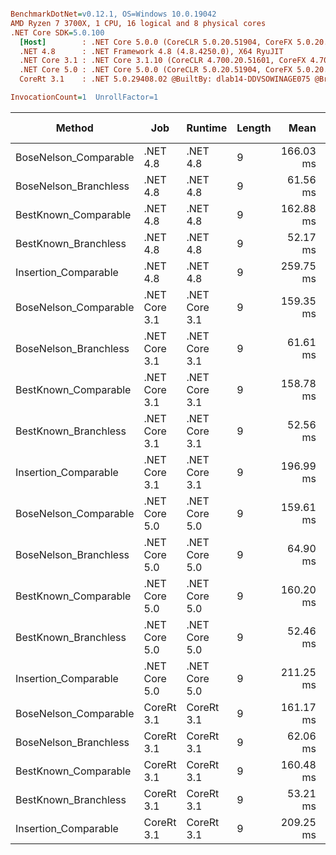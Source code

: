 ``` ini

BenchmarkDotNet=v0.12.1, OS=Windows 10.0.19042
AMD Ryzen 7 3700X, 1 CPU, 16 logical and 8 physical cores
.NET Core SDK=5.0.100
  [Host]        : .NET Core 5.0.0 (CoreCLR 5.0.20.51904, CoreFX 5.0.20.51904), X64 RyuJIT
  .NET 4.8      : .NET Framework 4.8 (4.8.4250.0), X64 RyuJIT
  .NET Core 3.1 : .NET Core 3.1.10 (CoreCLR 4.700.20.51601, CoreFX 4.700.20.51901), X64 RyuJIT
  .NET Core 5.0 : .NET Core 5.0.0 (CoreCLR 5.0.20.51904, CoreFX 5.0.20.51904), X64 RyuJIT
  CoreRt 3.1    : .NET 5.0.29408.02 @BuiltBy: dlab14-DDVSOWINAGE075 @Branch: master @Commit: 4ce1c21ac0d4d1a3b7f7a548214966f69ac9f199, X64 AOT

InvocationCount=1  UnrollFactor=1  

```
|                Method |           Job |       Runtime | Length |      Mean |    Error |   StdDev | Gen 0 | Gen 1 | Gen 2 | Allocated |
|---------------------- |-------------- |-------------- |------- |----------:|---------:|---------:|------:|------:|------:|----------:|
| BoseNelson_Comparable |      .NET 4.8 |      .NET 4.8 |      9 | 166.03 ms | 0.772 ms | 0.722 ms |     - |     - |     - |         - |
| BoseNelson_Branchless |      .NET 4.8 |      .NET 4.8 |      9 |  61.56 ms | 0.171 ms | 0.160 ms |     - |     - |     - |         - |
|  BestKnown_Comparable |      .NET 4.8 |      .NET 4.8 |      9 | 162.88 ms | 1.825 ms | 1.707 ms |     - |     - |     - |         - |
|  BestKnown_Branchless |      .NET 4.8 |      .NET 4.8 |      9 |  52.17 ms | 0.203 ms | 0.190 ms |     - |     - |     - |         - |
|  Insertion_Comparable |      .NET 4.8 |      .NET 4.8 |      9 | 259.75 ms | 2.677 ms | 2.235 ms |     - |     - |     - |         - |
| BoseNelson_Comparable | .NET Core 3.1 | .NET Core 3.1 |      9 | 159.35 ms | 0.405 ms | 0.379 ms |     - |     - |     - |         - |
| BoseNelson_Branchless | .NET Core 3.1 | .NET Core 3.1 |      9 |  61.61 ms | 0.220 ms | 0.205 ms |     - |     - |     - |         - |
|  BestKnown_Comparable | .NET Core 3.1 | .NET Core 3.1 |      9 | 158.78 ms | 0.539 ms | 0.504 ms |     - |     - |     - |         - |
|  BestKnown_Branchless | .NET Core 3.1 | .NET Core 3.1 |      9 |  52.56 ms | 0.644 ms | 0.603 ms |     - |     - |     - |         - |
|  Insertion_Comparable | .NET Core 3.1 | .NET Core 3.1 |      9 | 196.99 ms | 1.728 ms | 1.443 ms |     - |     - |     - |         - |
| BoseNelson_Comparable | .NET Core 5.0 | .NET Core 5.0 |      9 | 159.61 ms | 0.555 ms | 0.519 ms |     - |     - |     - |         - |
| BoseNelson_Branchless | .NET Core 5.0 | .NET Core 5.0 |      9 |  64.90 ms | 1.274 ms | 1.611 ms |     - |     - |     - |         - |
|  BestKnown_Comparable | .NET Core 5.0 | .NET Core 5.0 |      9 | 160.20 ms | 0.233 ms | 0.206 ms |     - |     - |     - |         - |
|  BestKnown_Branchless | .NET Core 5.0 | .NET Core 5.0 |      9 |  52.46 ms | 0.331 ms | 0.310 ms |     - |     - |     - |         - |
|  Insertion_Comparable | .NET Core 5.0 | .NET Core 5.0 |      9 | 211.25 ms | 1.565 ms | 1.464 ms |     - |     - |     - |         - |
| BoseNelson_Comparable |    CoreRt 3.1 |    CoreRt 3.1 |      9 | 161.17 ms | 0.498 ms | 0.441 ms |     - |     - |     - |         - |
| BoseNelson_Branchless |    CoreRt 3.1 |    CoreRt 3.1 |      9 |  62.06 ms | 0.338 ms | 0.317 ms |     - |     - |     - |         - |
|  BestKnown_Comparable |    CoreRt 3.1 |    CoreRt 3.1 |      9 | 160.48 ms | 0.684 ms | 0.640 ms |     - |     - |     - |         - |
|  BestKnown_Branchless |    CoreRt 3.1 |    CoreRt 3.1 |      9 |  53.21 ms | 0.192 ms | 0.170 ms |     - |     - |     - |         - |
|  Insertion_Comparable |    CoreRt 3.1 |    CoreRt 3.1 |      9 | 209.25 ms | 1.364 ms | 1.209 ms |     - |     - |     - |         - |
